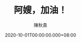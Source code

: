 ---
issue: 397
title: 阿嫂，加油！
author: 陳秋貴
date: 2020-10-01T00:00:00.000+08:00
topic: 生活
difficulty: 1
wikidata: Q131449197
wikidata_link: https://www.wikidata.org/wiki/Q131449197
author_wikidata_link: https://www.wikidata.org/wiki/Q98096330
author_wikidata: Q98096330
---